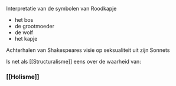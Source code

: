 Interpretatie van de symbolen van Roodkapje
- het bos
- de grootmoeder
- de wolf
- het kapje

Achterhalen van Shakespeares visie op seksualiteit uit zijn Sonnets

Is net als [[Structuralisme]] eens over de waarheid van:
### [[Holisme]]
